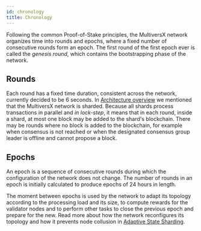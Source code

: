```yaml
---
id: chronology
title: Chronology
---
```


[comment]: # (mx-context-auto)

Following the common Proof-of-Stake principles, the MultiversX network organizes time into rounds and epochs, where a fixed number of consecutive rounds form an epoch. The first round of the first epoch ever is called the _genesis round_, which contains the bootstrapping phase of the network.

[comment]: # (mx-context-auto)

## **Rounds**

Each round has a fixed time duration, consistent across the network, currently decided to be 6 seconds. In [Architecture overview](/technology/architecture-overview) we mentioned that the MultiversX network is sharded. Because all shards process transactions in parallel and _in lock-step_, it means that in each round, inside a shard, at most one block may be added to the shard's blockchain. There may be rounds where no block is added to the blockchain, for example when consensus is not reached or when the designated consensus group leader is offline and cannot propose a block.

[comment]: # (mx-context-auto)

## **Epochs**

An epoch is a sequence of consecutive rounds during which the configuration of the network does not change. The number of rounds in an epoch is initially calculated to produce epochs of 24 hours in length.

The moment between epochs is used by the network to adapt its topology according to the processing load and its size, to compute rewards for the validator nodes and to perform other tasks to close the previous epoch and prepare for the new. Read more about how the network reconfigures its topology and how it prevents node collusion in [Adaptive State Sharding](/technology/adaptive-state-sharding).
